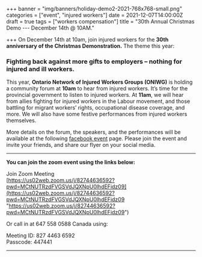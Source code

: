 +++
banner = "img/banners/holiday-demo2-2021-768x768-small.png"
categories = ["event", "injured workers"]
date = 2021-12-07T14:00:00Z
draft = true
tags = ["workers compensation"]
title = "30th Annual Christmas Demo --- December 14th @ 10AM."

+++
On December 14th at 10am, join injured workers for the **30th anniversary of the Christmas Demonstration.** The theme this year: 

### **Fighting back against more gifts to employers – nothing for injured and ill workers**.

  
This year, **Ontario Network of Injured Workers Groups (ONIWG)** is holding a community forum at **10am** to hear from injured workers. It’s time for the provincial government to listen to injured workers. At **11am**, we will hear from allies fighting for injured workers in the Labour movement, and those battling for migrant workers’ rights, occupational disease coverage, and more. We will also have some festive performances from injured workers themselves.

More details on the forum, the speakers, and the performances will be available at the following [facebook event](https://webmail.lao.on.ca/owa/redir.aspx?C=gpdt9ncJLxVR4hdo1kdNcysbLmpzTpCYDrCyB9jEaWh9y6MFGrzZCA..&URL=https%3a%2f%2finjuredworkersonline.us16.list-manage.com%2ftrack%2fclick%3fu%3dec4d4619ec66582e5c7c860b4%26id%3d38f92e97fd%26e%3dac8cb886d7) page. Please join the event and invite your friends, and share our flyer on your social media.

***

**You can join the zoom event using the links below:**  
   
Join Zoom Meeting  
[https://us02web.zoom.us/j/82744636592?pwd=MCtNUTRzdFVGSVdJQXNpU0lhdEFidz09](https://us02web.zoom.us/j/82744636592?pwd=MCtNUTRzdFVGSVdJQXNpU0lhdEFidz09 "https://us02web.zoom.us/j/82744636592?pwd=MCtNUTRzdFVGSVdJQXNpU0lhdEFidz09")  
  
Or call in at 647 558 0588 Canada using:

Meeting ID: 827 4463 6592  
Passcode: 447441

***